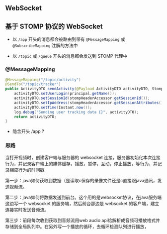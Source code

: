## WebSocket

## 基于 STOMP 协议的 WebSocket

- 以 `/app` 开头的消息都会被路由到带有 `@MessageMapping` 或 `@SubscribeMapping` 注解的方法中

- 以 `/topic` 或 `/queue` 开头的消息都会发送到 STOMP 代理中

### @MessageMapping
```java
@MessageMapping("/topic/activity")
@SendTo("/topic/tracker")
public ActivityDTO sendActivity(@Payload ActivityDTO activityDTO, StompHeaderAccessor stompHeaderAccessor, Principal principal) {
    activityDTO.setUserLogin(principal.getName());
    activityDTO.setSessionId(stompHeaderAccessor.getSessionId());
    activityDTO.setIpAddress(stompHeaderAccessor.getSessionAttributes().get(IP_ADDRESS).toString());
    activityDTO.setTime(Instant.now());
    log.debug("Sending user tracking data {}", activityDTO);
    return activityDTO;
}
```
- 隐含开头 /app ?


### 思路
当打开视频时，创建客户端与服务器的 websocket 连接，服务器初始化本次连接行为，并记录客户端上的媒体缓存，播放，暂停，互动，停止播放，等行为，并记录相应行为的时间戳


第一步：java如何获取到数据（是读取c保存的录像文件还是c直接跟java通讯，发送视频流。

第二步：java如何将数据发送到前台。这个用的是websocket协议，在java服务端这边写一个 websocket 的服务端，然后前台那边是 websocket 的客户端，建立连接实时发送音频流。

第三步：前段每次收到获取到音频流用web audio api给解析成音频可播放格式并存储到全局队列中。在另外写一个播放的循环，去循环检测队列进行播放，
